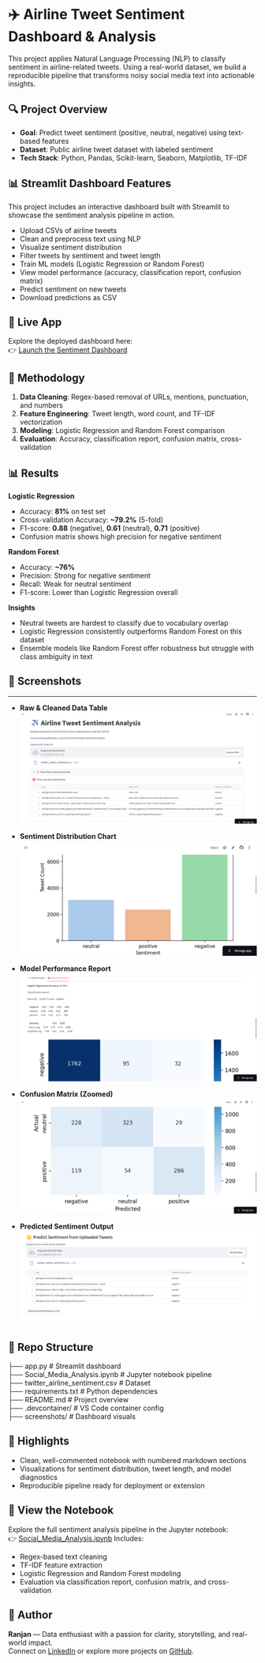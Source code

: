# ✈️ Airline Tweet Sentiment Dashboard & Analysis

This project applies Natural Language Processing (NLP) to classify sentiment in airline-related tweets. Using a real-world dataset, we build a reproducible pipeline that transforms noisy social media text into actionable insights.

## 🔍 Project Overview

- **Goal**: Predict tweet sentiment (positive, neutral, negative) using text-based features  
- **Dataset**: Public airline tweet dataset with labeled sentiment  
- **Tech Stack**: Python, Pandas, Scikit-learn, Seaborn, Matplotlib, TF-IDF
  
## 📊 Streamlit Dashboard Features

This project includes an interactive dashboard built with Streamlit to showcase the sentiment analysis pipeline in action.

- Upload CSVs of airline tweets
- Clean and preprocess text using NLP
- Visualize sentiment distribution
- Filter tweets by sentiment and tweet length
- Train ML models (Logistic Regression or Random Forest)
- View model performance (accuracy, classification report, confusion matrix)
- Predict sentiment on new tweets
- Download predictions as CSV

## 🚀 Live App

Explore the deployed dashboard here:  
👉 [Launch the Sentiment Dashboard](https://share.streamlit.io/slayerranjan/social-media-sentiment-analysis/main/app.py)


## 🧪 Methodology

1. **Data Cleaning**: Regex-based removal of URLs, mentions, punctuation, and numbers  
2. **Feature Engineering**: Tweet length, word count, and TF-IDF vectorization  
3. **Modeling**: Logistic Regression and Random Forest comparison  
4. **Evaluation**: Accuracy, classification report, confusion matrix, cross-validation

📊 Results
---

**Logistic Regression**
- Accuracy: **81%** on test set  
- Cross-validation Accuracy: **~79.2%** (5-fold)  
- F1-score: **0.88** (negative), **0.61** (neutral), **0.71** (positive)  
- Confusion matrix shows high precision for negative sentiment

**Random Forest**
- Accuracy: **~76%**  
- Precision: Strong for negative sentiment  
- Recall: Weak for neutral sentiment  
- F1-score: Lower than Logistic Regression overall

**Insights**
- Neutral tweets are hardest to classify due to vocabulary overlap  
- Logistic Regression consistently outperforms Random Forest on this dataset  
- Ensemble models like Random Forest offer robustness but struggle with class ambiguity in text


## 📸 Screenshots
---

- **Raw & Cleaned Data Table**  
  ![Raw & Cleaned Data](screenshots/raw_cleaned_data.png)

- **Sentiment Distribution Chart**  
  ![Sentiment Distribution](screenshots/sentiment_distribution.png)

- **Model Performance Report**  
  ![Model Performance](screenshots/model_performance.png)

- **Confusion Matrix (Zoomed)**  
  ![Confusion Matrix Zoom](screenshots/confusion_matrix_zoom.png)

- **Predicted Sentiment Output**  
  ![Predicted Sentiment Output](screenshots/predicted_sentiment_output.png)


📁 Repo Structure
---

├── app.py                         # Streamlit dashboard  
├── Social_Media_Analysis.ipynb   # Jupyter notebook pipeline  
├── twitter_airline_sentiment.csv # Dataset  
├── requirements.txt              # Python dependencies  
├── README.md                     # Project overview  
├── .devcontainer/                # VS Code container config  
├── screenshots/                  # Dashboard visuals


## 🚀 Highlights

- Clean, well-commented notebook with numbered markdown sections  
- Visualizations for sentiment distribution, tweet length, and model diagnostics  
- Reproducible pipeline ready for deployment or extension

## 📓 View the Notebook

Explore the full sentiment analysis pipeline in the Jupyter notebook:  
👉 [Social_Media_Analysis.ipynb](https://github.com/slayerranjan/Social-media-sentiment-analysis/blob/main/Social_Media_Analysis.ipynb)
Includes:
- Regex-based text cleaning
- TF-IDF feature extraction
- Logistic Regression and Random Forest modeling
- Evaluation via classification report, confusion matrix, and cross-validation

  
## 📌 Author

**Ranjan** — Data enthusiast with a passion for clarity, storytelling, and real-world impact.  
Connect on [LinkedIn](https://www.linkedin.com/in/ranjan-shettigar-b89808309) or explore more projects on [GitHub](https://github.com/slayerranjan).

